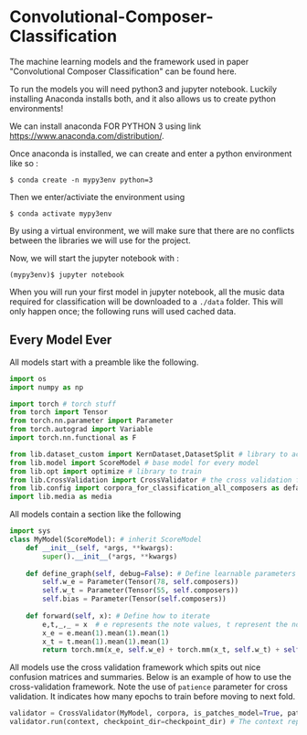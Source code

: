 # Convolutional-Composer-Classification
The machine learning models and the framework used in paper "Convolutional Composer Classification" can be found here.

To run the models you will need python3 and jupyter notebook.
Luckily installing Anaconda installs both, and it also allows us to create python environments! 

We can install anaconda FOR PYTHON 3 using link https://www.anaconda.com/distribution/.

Once anaconda is installed, we can create and enter a python environment like so :
```
$ conda create -n mypy3env python=3 
```

Then we enter/activiate the environment using
```
$ conda activate mypy3env
```

By using a virtual environment, we will make sure that there are no conflicts between the libraries we will use for the project. 

Now, we will start the jupyter notebook with :
```
(mypy3env)$ jupyter notebook
```

When you will run your first model in jupyter notebook, all the music data required for classification will be downloaded to a `./data` folder. This will only happen once; the following runs will used cached data.



## Every Model Ever
All models start with a preamble like the following.
```python
import os
import numpy as np

import torch # torch stuff
from torch import Tensor
from torch.nn.parameter import Parameter
from torch.autograd import Variable
import torch.nn.functional as F

from lib.dataset_custom import KernDataset,DatasetSplit # library to access music dataset
from lib.model import ScoreModel # base model for every model
from lib.opt import optimize # library to train
from lib.CrossValidation import CrossValidator # the cross validation framework
from lib.config import corpora_for_classification_all_composers as default_corpora
import lib.media as media
```



All models contain a section like the following 
```python
import sys
class MyModel(ScoreModel): # inherit ScoreModel
    def __init__(self, *args, **kwargs):
        super().__init__(*args, **kwargs)
    
    def define_graph(self, debug=False): # Define learnable parameters      
        self.w_e = Parameter(Tensor(78, self.composers)) 
        self.w_t = Parameter(Tensor(55, self.composers))
        self.bias = Parameter(Tensor(self.composers))
    
    def forward(self, x): # Define how to iterate
        e,t,_,_ = x  # e represents the note values, t represent the note-duration values
        x_e = e.mean(1).mean(1).mean(1)
        x_t = t.mean(1).mean(1).mean(1)
        return torch.mm(x_e, self.w_e) + torch.mm(x_t, self.w_t) + self.bias[None, :].expand(e.shape[0], -1)
```

All models use the cross validation framework which spits out nice confusion matrices and summaries. Below is an example of how to use the cross-validation framework. Note the use of `patience` parameter for cross validation. It indicates how many epochs to train before moving to next fold.  
```python
validator = CrossValidator(MyModel, corpora, is_patches_model=True, patience=50, batch_size=64)
validator.run(context, checkpoint_dir=checkpoint_dir) # The context represents the size of the samples(in time dimension) that we are feeding into our network.
```


